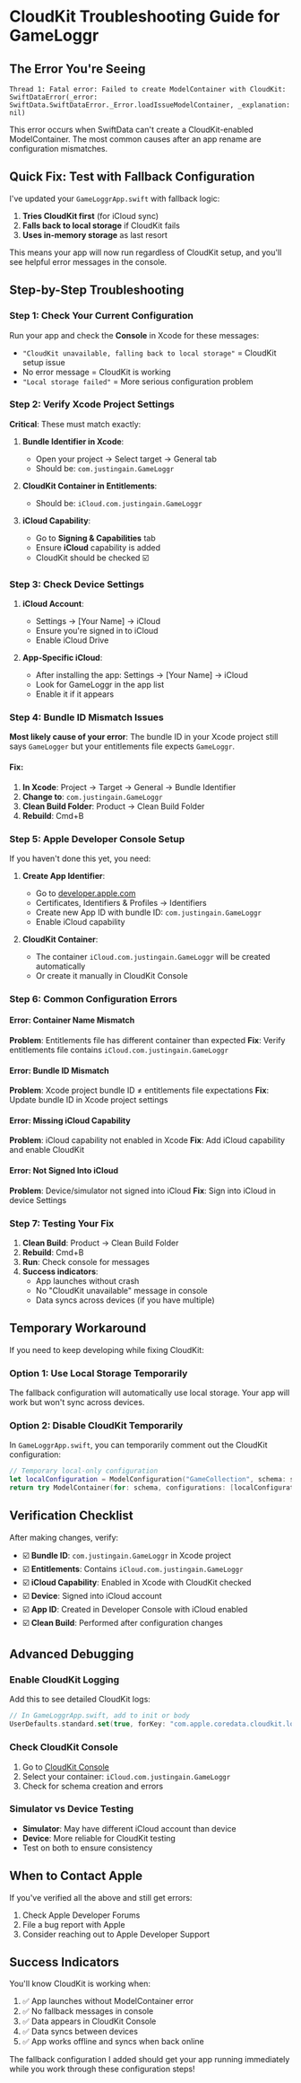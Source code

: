 # CloudKit Troubleshooting Guide for GameLoggr

## The Error You're Seeing

```
Thread 1: Fatal error: Failed to create ModelContainer with CloudKit: 
SwiftDataError(_error: SwiftData.SwiftDataError._Error.loadIssueModelContainer, _explanation: nil)
```

This error occurs when SwiftData can't create a CloudKit-enabled ModelContainer. The most common causes after an app rename are configuration mismatches.

## Quick Fix: Test with Fallback Configuration

I've updated your `GameLoggrApp.swift` with fallback logic:
1. **Tries CloudKit first** (for iCloud sync)
2. **Falls back to local storage** if CloudKit fails
3. **Uses in-memory storage** as last resort

This means your app will now run regardless of CloudKit setup, and you'll see helpful error messages in the console.

## Step-by-Step Troubleshooting

### Step 1: Check Your Current Configuration

Run your app and check the **Console** in Xcode for these messages:
- `"CloudKit unavailable, falling back to local storage"` = CloudKit setup issue
- No error message = CloudKit is working
- `"Local storage failed"` = More serious configuration problem

### Step 2: Verify Xcode Project Settings

**Critical**: These must match exactly:

1. **Bundle Identifier in Xcode**:
   - Open your project → Select target → General tab
   - Should be: `com.justingain.GameLoggr`

2. **CloudKit Container in Entitlements**:
   - Should be: `iCloud.com.justingain.GameLoggr`

3. **iCloud Capability**:
   - Go to **Signing & Capabilities** tab
   - Ensure **iCloud** capability is added
   - CloudKit should be checked ☑️

### Step 3: Check Device Settings

1. **iCloud Account**:
   - Settings → [Your Name] → iCloud
   - Ensure you're signed in to iCloud
   - Enable iCloud Drive

2. **App-Specific iCloud**:
   - After installing the app: Settings → [Your Name] → iCloud
   - Look for GameLoggr in the app list
   - Enable it if it appears

### Step 4: Bundle ID Mismatch Issues

**Most likely cause of your error**: The bundle ID in your Xcode project still says `GameLogger` but your entitlements file expects `GameLoggr`.

#### Fix:
1. **In Xcode**: Project → Target → General → Bundle Identifier
2. **Change to**: `com.justingain.GameLoggr`
3. **Clean Build Folder**: Product → Clean Build Folder
4. **Rebuild**: Cmd+B

### Step 5: Apple Developer Console Setup

If you haven't done this yet, you need:

1. **Create App Identifier**:
   - Go to [developer.apple.com](https://developer.apple.com/account/)
   - Certificates, Identifiers & Profiles → Identifiers
   - Create new App ID with bundle ID: `com.justingain.GameLoggr`
   - Enable iCloud capability

2. **CloudKit Container**:
   - The container `iCloud.com.justingain.GameLoggr` will be created automatically
   - Or create it manually in CloudKit Console

### Step 6: Common Configuration Errors

#### Error: Container Name Mismatch
**Problem**: Entitlements file has different container than expected
**Fix**: Verify entitlements file contains `iCloud.com.justingain.GameLoggr`

#### Error: Bundle ID Mismatch  
**Problem**: Xcode project bundle ID ≠ entitlements file expectations
**Fix**: Update bundle ID in Xcode project settings

#### Error: Missing iCloud Capability
**Problem**: iCloud capability not enabled in Xcode
**Fix**: Add iCloud capability and enable CloudKit

#### Error: Not Signed Into iCloud
**Problem**: Device/simulator not signed into iCloud
**Fix**: Sign into iCloud in device Settings

### Step 7: Testing Your Fix

1. **Clean Build**: Product → Clean Build Folder
2. **Rebuild**: Cmd+B  
3. **Run**: Check console for messages
4. **Success indicators**:
   - App launches without crash
   - No "CloudKit unavailable" message in console
   - Data syncs across devices (if you have multiple)

## Temporary Workaround

If you need to keep developing while fixing CloudKit:

### Option 1: Use Local Storage Temporarily
The fallback configuration will automatically use local storage. Your app will work but won't sync across devices.

### Option 2: Disable CloudKit Temporarily
In `GameLoggrApp.swift`, you can temporarily comment out the CloudKit configuration:

```swift
// Temporary local-only configuration
let localConfiguration = ModelConfiguration("GameCollection", schema: schema)
return try ModelContainer(for: schema, configurations: [localConfiguration])
```

## Verification Checklist

After making changes, verify:

- ☑️ **Bundle ID**: `com.justingain.GameLoggr` in Xcode project
- ☑️ **Entitlements**: Contains `iCloud.com.justingain.GameLoggr`
- ☑️ **iCloud Capability**: Enabled in Xcode with CloudKit checked
- ☑️ **Device**: Signed into iCloud account
- ☑️ **App ID**: Created in Developer Console with iCloud enabled
- ☑️ **Clean Build**: Performed after configuration changes

## Advanced Debugging

### Enable CloudKit Logging
Add this to see detailed CloudKit logs:

```swift
// In GameLoggrApp.swift, add to init or body
UserDefaults.standard.set(true, forKey: "com.apple.coredata.cloudkit.log")
```

### Check CloudKit Console
1. Go to [CloudKit Console](https://icloud.developer.apple.com/)
2. Select your container: `iCloud.com.justingain.GameLoggr`
3. Check for schema creation and errors

### Simulator vs Device Testing
- **Simulator**: May have different iCloud account than device
- **Device**: More reliable for CloudKit testing
- Test on both to ensure consistency

## When to Contact Apple

If you've verified all the above and still get errors:
1. Check Apple Developer Forums
2. File a bug report with Apple
3. Consider reaching out to Apple Developer Support

## Success Indicators

You'll know CloudKit is working when:
1. ✅ App launches without ModelContainer error
2. ✅ No fallback messages in console
3. ✅ Data appears in CloudKit Console
4. ✅ Data syncs between devices
5. ✅ App works offline and syncs when back online

The fallback configuration I added should get your app running immediately while you work through these configuration steps! 